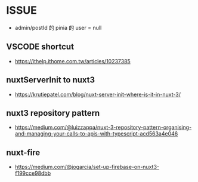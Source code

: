 # ISSUE

-   admin/postId 的 pinia 的 user = null

## VSCODE shortcut

-   https://ithelp.ithome.com.tw/articles/10237385

## nuxtServerInit to nuxt3

-   https://krutiepatel.com/blog/nuxt-server-init-where-is-it-in-nuxt-3/

## nuxt3 repository pattern

-   https://medium.com/@luizzappa/nuxt-3-repository-pattern-organising-and-managing-your-calls-to-apis-with-typescript-acd563a4e046

## nuxt-fire

-   https://medium.com/@jogarcia/set-up-firebase-on-nuxt3-f199cce98dbb
